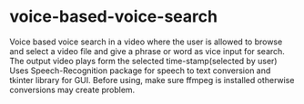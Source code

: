 # voice-based-voice-search
Voice based voice search in a video where the user is allowed to browse and select a video file and give a phrase or word as vice input for search.
The output video plays form the selected time-stamp(selected by user)
Uses Speech-Recognition package for speech to text conversion and tkinter library for GUI.
Before using, make sure ffmpeg is installed otherwise conversions may create problem.
